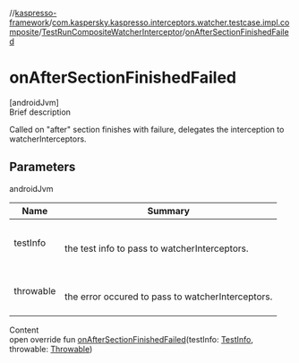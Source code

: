 //[kaspresso-framework](../../index.md)/[com.kaspersky.kaspresso.interceptors.watcher.testcase.impl.composite](../index.md)/[TestRunCompositeWatcherInterceptor](index.md)/[onAfterSectionFinishedFailed](on-after-section-finished-failed.md)



# onAfterSectionFinishedFailed  
[androidJvm]  
Brief description  


Called on "after" section finishes with failure, delegates the interception to watcherInterceptors.



## Parameters  
  
androidJvm  
  
|  Name|  Summary| 
|---|---|
| testInfo| <br><br>the test info to pass to watcherInterceptors.<br><br>
| throwable| <br><br>the error occured to pass to  watcherInterceptors.<br><br>
  
  
Content  
open override fun [onAfterSectionFinishedFailed](on-after-section-finished-failed.md)(testInfo: [TestInfo](../../com.kaspersky.kaspresso.testcases.models.info/-test-info/index.md), throwable: [Throwable](https://kotlinlang.org/api/latest/jvm/stdlib/kotlin/-throwable/index.html))  



